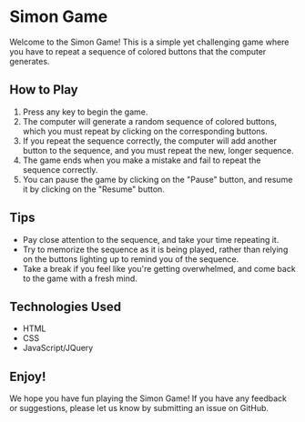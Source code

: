 
# Simon Game

Welcome to the Simon Game! This is a simple yet challenging game where you have to repeat a sequence of colored buttons that the computer generates.

## How to Play

1. Press any key to begin the game.
2. The computer will generate a random sequence of colored buttons, which you must repeat by clicking on the corresponding buttons.
3. If you repeat the sequence correctly, the computer will add another button to the sequence, and you must repeat the new, longer sequence.
4. The game ends when you make a mistake and fail to repeat the sequence correctly.
5. You can pause the game by clicking on the "Pause" button, and resume it by clicking on the "Resume" button.

## Tips

- Pay close attention to the sequence, and take your time repeating it.
- Try to memorize the sequence as it is being played, rather than relying on the buttons lighting up to remind you of the sequence.
- Take a break if you feel like you're getting overwhelmed, and come back to the game with a fresh mind.

## Technologies Used

- HTML
- CSS
- JavaScript/JQuery

## Enjoy!

We hope you have fun playing the Simon Game! If you have any feedback or suggestions, please let us know by submitting an issue on GitHub.
